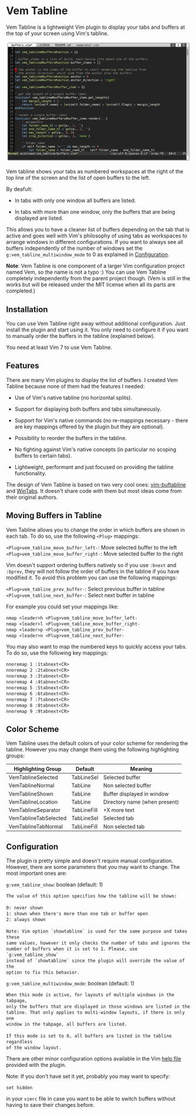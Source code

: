 
Vem Tabline
===========

Vem Tabline is a lightweight Vim plugin to display your tabs and buffers at the
top of your screen using Vim's tabline.

![Screenshot](doc/screenshots/one-window.png)

Vem tabline shows your tabs as numbered workspaces at the right of the top line
of the screen and the list of open buffers to the left.

By deafult:

* In tabs with only one window all buffers are listed.

* In tabs with more than one window, only the buffers that are being displayed
  are listed.

This allows you to have a cleaner list of buffers depending on the tab that is
active and goes well with Vim's philosophy of using tabs as workspaces to
arrange windows in different configurations. If you want to always see all
buffers independently of the number of windows set the
`g:vem_tabline_multiwindow_mode` to 0 as explained in
[Configuration](#configuration).

**Note**: Vem Tabline is one component of a larger Vim configuration project
named Vem, so the name is not a typo :) You can use Vem Tabline completely
independently from the parent project though. (Vem is still in the works but
will be released under the MIT license when all its parts are completed.)

Installation
------------

You can use Vem Tabline right away without additional configuration. Just
install the plugin and start using it. You only need to configure it if you
want to manually order the buffers in the tabline (explained below).

You need at least Vim 7 to use Vem Tabline.

Features
--------

There are many Vim plugins to display the list of buffers. I created Vem
Tabline because none of them had the features I needed:

* Use of Vim's native tabline (no horizontal splits).

* Support for displaying both buffers and tabs simultaneously.

* Support for Vim's native commands (no re-mappings necessary - there are
  key mappings offered by the plugin but they are optional).

* Possibility to reorder the buffers in the tabline.

* No fighting against Vim's native concepts (in particular no
  scoping buffers to certain tabs).

* Lightweight, performant and just focused on providing the tabline
  functionality.

The design of Vem Tabline is based on two very cool ones:
[vim-buftabline](https://github.com/ap/vim-buftabline) and
[WinTabs](https://github.com/zefei/vim-wintabs). It doesn't share code with
them but most ideas come from their original authors.

Moving Buffers in Tabline
-------------------------

Vem Tabline allows you to change the order in which buffers are shown in each
tab. To do so, use the following `<Plug>` mappings:

`<Plug>vem_tabline_move_buffer_left-`: Move selected buffer to the left
`<Plug>vem_tabline_move_buffer_right-`: Move selected buffer to the right

Vim doesn't support ordering buffers natively so if you use `:bnext` and
`:bprev`, they will not follow the order of buffers in the tabline if you have
modified it. To avoid this problem you can use the following mappings:

`<Plug>vem_tabline_prev_buffer-`: Select previous buffer in tabline
`<Plug>vem_tabline_next_buffer-`: Select next buffer in tabline

For example you could set your mappings like:
```
nmap <leader>h <Plug>vem_tabline_move_buffer_left-
nmap <leader>l <Plug>vem_tabline_move_buffer_right-
nmap <leader>p <Plug>vem_tabline_prev_buffer-
nmap <leader>n <Plug>vem_tabline_next_buffer-
```

You may also want to map the numbered keys to quickly access your tabs. To do
so, use the following key mappings:
```
nnoremap 1 :1tabnext<CR>
nnoremap 2 :2tabnext<CR>
nnoremap 3 :3tabnext<CR>
nnoremap 4 :4tabnext<CR>
nnoremap 5 :5tabnext<CR>
nnoremap 6 :6tabnext<CR>
nnoremap 7 :7tabnext<CR>
nnoremap 8 :8tabnext<CR>
nnoremap 9 :9tabnext<CR>
```

Color Scheme
------------

Vem Tabline uses the default colors of your color scheme for rendering the
tabline. However you may change them using the following highlighting groups:

Highlighting Group    | Default     | Meaning
----------------------|-------------|------------------------------
VemTablineSelected    | TabLineSel  | Selected buffer
VemTablineNormal      | TabLine     | Non selected buffer
VemTablineShown       | TabLine     | Buffer displayed in window
VemTablineLocation    | TabLine     | Directory name (when present)
VemTablineSeparator   | TabLineFill | +X more text
VemTablineTabSelected | TabLineSel  | Selected tab
VemTablineTabNormal   | TabLineFill | Non selected tab

Configuration
-------------

The plugin is pretty simple and doesn't require manual configuration. However,
there are some parameters that you may want to change. The most important ones
are:

`g:vem_tabline_show`: boolean (default: 1)

    The value of this option specifies how the tabline will be shown:

    0: never shown
    1: shown when there's more than one tab or buffer open
    2: always shown

    Note: Vim option `showtabline` is used for the same purpose and takes these
    same values, however it only checks the number of tabs and ignores the
    number of buffers when it is set to 1. Please, use `g:vem_tabline_show`
    instead of `showtabline` since the plugin will override the value of the
    option to fix this behavior.

`g:vem_tabline_multiwindow_mode`: boolean (default: 1)

    When this mode is active, for layouts of multiple windows in the tabpage,
    only the buffers that are displayed in those windows are listed in the
    tabline. That only applies to multi-window layouts, if there is only one
    window in the tabpage, all buffers are listed.

    If this mode is set to 0, all buffers are listed in the tabline regardless
    of the window layout.

There are other minor configuration options available in the Vim [help
file](/doc/tabline.txt) provided with the plugin.

Note: If you don't have set it yet, probably you may want to specify:
```
set hidden
```
in your `vimrc` file in case you want to be able to switch buffers without
having to save their changes before.

